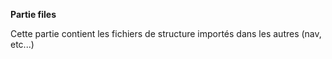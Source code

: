 **Partie files**

Cette partie contient les fichiers de structure importés dans les autres (nav, etc...)
